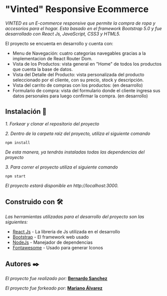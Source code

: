 # "Vinted" Responsive Ecommerce

_VINTED es un E-commerce responsive que permite la compra de ropa y accesorios para el hogar. Esta basado en el framework Bootstrap 5.0 y fue desarrollado con React Js, JavaScript, CSS3 y HTML5._

El proyecto se encuenta en desarrollo y cuenta con: 
* Menu de Navegación: cuatro categorías navegables gracias a la implementacion de React Router Dom.
* Vista de los Productos: vista general en "Home" de todos los productos que cuenta la base de datos. 
* Vista del Detalle del Producto: vista personalizada del producto seleccionado por el cliente, con su precio, stock y descripción. 
* Vista del carrito de compras con los productos: (en desarrollo)
* Formulario de compra: vista del formulario donde el cliente ingresa sus datos personales para luego confirmar la compra. (en desarrollo)


## Instalación 🔧

_1. Forkear y clonar el repositorio del proyecto_

_2. Dentro de la carpeta raiz del proyecto, utiliza el siguiente comando_

```
npm install 
```

_De esta manera, ya tendrás instaladas todas las dependencias del proyecto_

_3. Para correr el proyecto utiliza el siguiente comando_
```
npm start
```
_El proyecto estará disponible en http://localhost:3000._

## Construido con 🛠️

_Las herramientas utilizadas para el desarrollo del proyecto son las siguientes:_

* [React Js](https://es.reactjs.org/) - La libreria de Js utilizada en el desarrollo
* [Bootstrap](https://getbootstrap.com/docs/5.0/getting-started/download/) - El framework web usado
* [NodeJs](https://nodejs.org/es/) - Manejador de dependencias
* [Fontawesome](https://fontawesome.com/docs/web/use-with/react/add-icons) - Usado para generar Iconos 

## Autores ✒️

_El proyecto fue realizado por:_ [**Bernardo Sanchez**](https://github.com/bernasanchez)

_El proyecto fue forkeado por:_ [**Mariano Álvarez**](https://github.com/creativoma)